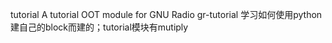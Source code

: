 tutorial     A tutorial OOT module for GNU Radio
gr-tutorial    学习如何使用python建自己的block而建的；tutorial模块有mutiply
